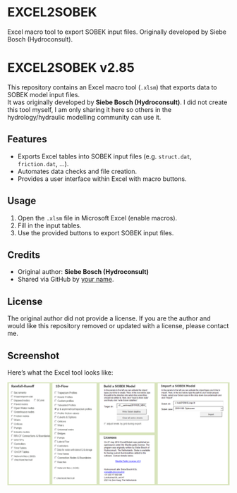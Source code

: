 # EXCEL2SOBEK
Excel macro tool to export SOBEK input files. Originally developed by Siebe Bosch (Hydroconsult).

# EXCEL2SOBEK v2.85

This repository contains an Excel macro tool (`.xlsm`) that exports data to SOBEK model input files.  
It was originally developed by **Siebe Bosch (Hydroconsult)**. I did not create this tool myself, I am only sharing it here so others in the hydrology/hydraulic modelling community can use it.

## Features
- Exports Excel tables into SOBEK input files (e.g. `struct.dat`, `friction.dat`, …).
- Automates data checks and file creation.
- Provides a user interface within Excel with macro buttons.

## Usage
1. Open the `.xlsm` file in Microsoft Excel (enable macros).
2. Fill in the input tables.
3. Use the provided buttons to export SOBEK input files.

## Credits
- Original author: **Siebe Bosch (Hydroconsult)**
- Shared via GitHub by [your name](https://github.com/yourusername).

## License
The original author did not provide a license. If you are the author and would like this repository removed or updated with a license, please contact me.

## Screenshot

Here’s what the Excel tool looks like:

![Start screen of Excel2SOBEK](start_screen.png)

